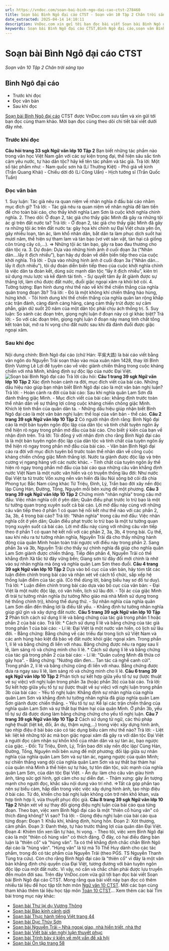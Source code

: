 ```yaml
---
url: https://vndoc.com/soan-bai-binh-ngo-dai-cao-ctst-278460
title: Soạn bài Bình Ngô đại cáo CTST - Soạn văn 10 Tập 2 Chân trời sáng tạo - VnDoc.com
date_extracted: 2025-04-14 14:10:11
description: VnDoc.com xin gửi tới bạn đọc bài viết Soạn bài Bình Ngô đại cáo CTST. Mời bạn đọc cùng tham khảo.
keywords: Soạn bài Bình Ngô đại cáo CTST,Bình Ngô đại cáo,soạn văn Bình Ngô đại cáo,soạn Bình Ngô đại cáo,soạn văn 10,ngữ văn 10 CTST
---
```


# Soạn bài Bình Ngô đại cáo CTST
 _Soạn văn 10 Tập 2 Chân trời sáng tạo_
## Bình Ngô đại cáo
  * Trước khi đọc
  * Đọc văn bản
  * Sau khi đọc

[Soạn bài Bình Ngô đại cáo](<https://vndoc.com/soan-bai-binh-ngo-dai-cao-ctst-278460>) CTST được VnDoc.com sưu tầm và xin gửi tới bạn đọc cùng tham khảo. Mời bạn đọc cùng theo dõi chi tiết bài viết dưới đây nhé.
### Trước khi đọc
**Câu hỏi trang 33 sgk Ngữ văn lớp 10 Tập 2**
Bạn biết những tác phẩm nào trong văn học Việt Nam gắn với các sự kiện trọng đại, thể hiện sâu sắc tình cảm yêu nước, tự hào dân tộc? hãy kể tên tác phẩm và tác giả.
Trả lời:
Một số tác phẩm như:
\- Nam quốc sơn hà \(Lí Thường Kiệt\)
\- Phò giá về kinh \(Trần Quang Khải\)
\- Chiếu dời đô \(Lí Công Uẩn\)
\- Hịch tướng sĩ \(Trần Quốc Tuấn\)
### Đọc văn bản
1\. Suy luận: Tác giả nêu ra quan niệm về nhân nghĩa ở đầu bài cáo nhằm mục đích gì?
Trả lời:
\- Tác giả nêu ra quan niệm về nhân nghĩa để làm tiền đề cho toàn bài cáo, cho thấy khởi nghĩa Lam Sơn là cuộc khởi nghĩa chính nghĩa.
2\. Theo dõi: Ở đoạn 2, tác giả cho thấy giặc Minh đã gây ra những tội ác gì trên đất nước ta?
Trả lời:
\- Ở đoạn 2, tác giả cho thấy giặc Minh đã gây ra những tội ác trên đất nước ta: gây họa khi chính sự Đại Việt chưa yên ổn, gây nhiễu loạn, tàn ác, làm khổ nhân dân, bắt dân ta làm phục dịch suốt hai mươi năm, thể hiện sự tham lam và tàn bạo \(vơ vét sản vật, tàn hại cả giống côn trùng cây cỏ,...\).
=> Những tội ác tàn bạo, gây ra bao đau thương cho dân tộc ra.
3\. Dự đoán: Dựa vào những hình ảnh ở cuối đoạn 3a \(“Nhân dân....lấy ít địch nhiều”\), bạn hãy dự đoán về diễn biến tiếp theo của cuộc khởi nghĩa.
Trả lời:
\- Dựa vào những hình ảnh ở cuối đoạn 3a \("Nhân dân... lấy ít địch nhiều"\), tôi dự đoán diễn biến tiếp theo của cuộc khởi nghĩa chính là việc dân ta đoàn kết, dùng sức mạnh dân tộc “lấy ít địch nhiều”, kiên trì sử dụng mưu lược và kế đánh tài tình.
\- Sự quyết tâm ấy ắt giành được sự thắng lợi, làm chủ được đất nước, đuổi giặc ngoại xâm ra khỏi bờ cõi.
4\. Tưởng tượng: Bạn hình dung như thế nào về khí thế chiến thắng của nghĩa quân trong đoạn 3b?
Trả lời:
\- Đó là một không khí chiến thắng hào hùng, hứng khởi.
\- Tôi hình dung khí thế chiến thắng của nghĩa quân lan rộng khắp các trận đánh, càng đánh càng hăng, càng cảm thấy trút được sự căm phẫn, giận dữ suốt 20 năm của một dân tộc phải chịu ách thống trị.
5\. Suy luận: So sánh các đoạn trên, giọng nghị luận ở đoạn này có gì khác biệt?
Trả lời:
\- So với các đoạn trên, giọng nghị luận ở đoạn này mang tính chất tổng kết toàn bài, mở ra hi vọng cho đất nước sau khi đã đánh đuổi được giặc ngoại xâm.
### Sau khi đọc
Nội dung chính: Bình Ngô đại cáo \(chữ Hán: 平吳大誥\) là bài cáo viết bằng văn ngôn do Nguyễn Trãi soạn thảo vào mùa xuân năm 1428, thay lời Bình Định Vương Lê Lợi để tuyên cáo về việc giành chiến thắng trong cuộc kháng chiến với nhà Minh, khẳng định sự độc lập của nước Đại Việt.
![Soạn bài Bình Ngô đại cáo](https://i.vdoc.vn/data/image/2022/10/17/soan-bai-binh-ngo-dai-cao-ctst-1.jpg)
Trả lời câu hỏi:
**Câu 1 trang 39 sgk Ngữ văn lớp 10 Tập 2**
Xác định hoàn cảnh ra đời, mục đích viết của bài cáo. Những dấu hiệu nào giúp bạn nhận biết Bình Ngô đại cáo là một văn bản nghị luận?
Trả lời:
\- Hoàn cảnh ra đời của bài cáo: Sau khi nghĩa quân Lam Sơn đã đánh thắng giặc Minh.
\- Mục đích viết của bài cáo: khẳng định trước toàn thể nhân dân về sự thắng lợi công cuộc kháng chiến chống giặc Minh. Khích lệ tinh thần của quân dân ta.
\- Những dấu hiệu giúp nhận biết Bình Ngô đại cáo là một văn bản nghị luận: thể loại của văn bản - thể cáo.
**Câu 2 trang 39 sgk Ngữ văn lớp 10 Tập 2**
Có người nhận định rằng: Bình Ngô đại cáo là một bản tuyên ngôn độc lập của dân tộc và tính chất tuyên ngôn ấy thể hiện rõ ngay trong phần mở đầu của bài cáo. Cho biết ý kiến của bạn về nhận định trên.
Trả lời:
Tôi đồng ý với nhận định cho rằng Bình Ngô đại cáo là là một bản tuyên ngôn độc lập của dân tộc và tính chất của tuyên ngôn ấy thể hiện rõ ngay trong phần mở đầu của bài cáo.
\- Văn bản Bình Ngô đại cáo ra đời với mục đích tuyên bố trước toàn thể nhân dân về công cuộc kháng chiến chống giặc Minh thắng lợi. Nước ta giành được độc lập và trên cương vị ngang hàng với các nước khác.
\- Tính chất của tuyên ngôn ấy thể hiện rõ ngay trong phần mở đầu của bài cáo qua những câu văn khẳng định nước Việt Nam là một nước văn hiến và có truyền thống lâu đời:
Như nước Đại Việt ta từ trước
Vốn xưng nền văn hiến đã lâu
Núi sông bờ cõi đã chia
Phong tục Bắc Nam cũng khác
Từ Triệu, Đinh, Lý, Trần bao đời xây nền độc lập
Cùng Hán, Đường, Tống, Nguyên mỗi bên xưng đế một phương.
**Câu 3 trang 39 sgk Ngữ văn lớp 10 Tập 2**
Chứng minh "nhân nghĩa" trong câu mở đầu: Việc nhân nghĩa cốt ở yên dân; Quân điếu phạt trước lo trừ bạo là một tư tưởng quan trọng xuyên suốt cả bài cáo. Lời mở đầu này cùng với những câu văn tiếp theo ở phần 1 có quan hệ nối kết như thế nào với các phần 2, 3a, 3b, 4 trong bài cáo?
Trả lời:
"Nhân nghĩa" trong câu mở đầu: Việc nhân nghĩa cốt ở yên dân; Quân điếu phạt trước lo trừ bạo là một tư tưởng quan trọng xuyên suốt cả bài cáo. Lời mở đầu này cùng với những câu văn tiếp theo ở phần 1 có quan hệ kết nối với các phần 2, 3a, 3b, 4 trong bài. Cụ thể, sau khi nêu ra tư tưởng nhân nghĩa, Nguyễn Trãi đã cho thấy những hành động của quân Minh hoàn toàn trái ngược với điều này trong phần 2. Sang phần 3a và 3b, Nguyễn Trãi cho thấy sự chính nghĩa đã giúp cho nghĩa quân Lam Sơn giành được chiến thắng. Tiếp đến phần 4, Nguyễn Trãi có thể khẳng định Xã tắc từ đây vững bền; Giang sơn từ đây đổi mới chính là nhờ vào sự nhân nghĩa mà ông và nghĩa quân Lam Sơn theo đuổi.
**Câu 4 trang 39 sgk Ngữ văn lớp 10 Tập 2**
Dựa vào bố cục của văn bản, hãy tóm tắt các luận điểm chính trong bài cáo và nhận xét về cách tổ chức, sắp xếp hệ thống luận điểm của tác giả. \(Có thể dùng lời, bảng biểu hay sơ đồ tư duy\).
Trả lời:
\* Luận điểm chính trong bài cáo dựa vào bố cục của văn bản:
\- Đại Việt là một nước độc lập, có văn hiến, lịch sử lâu đời.
\- Tội ác của giặc Minh đi trái tư tưởng nhân nghĩa \(tư tưởng Nho giáo mà nhà Minh sử dụng trong hệ thống chính trị\), không thể dung thứ.
\- Sự nhân nghĩa của nghĩa quân Lam Sơn dẫn đến thắng lợi là điều tất yếu.
\- Khẳng định tư tưởng nhân nghĩa giúp giữ gìn và xây dựng đất nước.
**Câu 5 trang 39 sgk Ngữ văn lớp 10 Tập 2**
Phân tích cách sử dụng lí lẽ và bằng chứng của tác giả trong phần 1 hoặc phần 2 của bài cáo.
Trả lời:
\* Cách sử dụng lí lẽ và bằng chứng của tác giả trong phần 1 của bài cáo:
\- Lí lẽ: Đại Việt là một nước văn hiến, có lịch sử lâu đời.
\- Bằng chứng: Bằng chứng về các triều đại trong lịch sử Việt Nam và các anh hùng hào kiệt đã bảo vệ đất nước khỏi giặc ngoại xâm.
Trong phần 1, lí lẽ và bằng chứng đi liền với nhau. Bằng chứng được nêu ra ngay sau lí lẽ, làm sáng rõ và chứng minh cho lí lẽ.
\* Cách sử dụng lí lẽ và bằng chứng của tác giả trong phần 2 của bài cáo:
\- Lí lẽ: "Quân cuồng Minh đã thừa cơ gây họa".
\- Bằng chứng: "Nướng dân đen... Tan tác cả nghề canh cửi".
Trong phần 2, lí lẽ và bằng chứng cũng đi liền với nhau. Bằng chứng được đưa ra ngay sau lí lẽ, làm sáng rõ và chứng minh cho lí lẽ.
**Câu 6 trang 39 sgk Ngữ văn lớp 10 Tập 2**
Phân tích sự kết hợp giữa yếu tố tự sự \(lược thuật về sự việc\) với nghị luận trong phần 3a \(hoặc phần 3b\) của bài cáo.
Trả lời:
Sự kết hợp giữa yếu tố tự sự \(lược thuật về sự việc\) với nghị luận trong phần 3b của bài cáo:
\- Yếu tố nghị luận: Khẳng định sự nhân nghĩa của nghĩa quân Lam Sơn và khẳng định tư tưởng nhân nghĩa đã giúp nghĩa quân Lam Sơn giành được chiến thắng.
\- Yếu tố tự sự: Kể lại các trận chiến thắng của nghĩa quân Lam Sơn và sự thất bại thảm hại của quân Minh.
Ở phần 3b, yếu tố tự sự đã được dùng làm bằng chứng chứng cho yếu tố nghị luận.
**Câu 7 trang 39 sgk Ngữ văn lớp 10 Tập 2**
Cách sử dụng từ ngữ, các thủ pháp nghệ thuật \(liệt kê, đối, ẩn dụ, thậm xựng,...\) trong việc xây dựng hình ảnh, tạo nhịp điệu ở bài báo cáo có tác dụng biểu cảm như thế nào?
Trả lời:
\- Liệt kê: liệt kê những tội ác mà bọn giặc ngoại xâm đã gây ra với dân tộc Đại Việt à người đọc cảm nhận sự khốn khổ của nhân dân và sự tàn ác, bạo ngược của giặc.
\- Đối: Từ Triệu, Đinh, Lý, Trần bao đời xây nền độc lập/ Cùng Hán, Đường, Tống, Nguyên mỗi bên xưng đế một phương; đối lập giữa sự nhân nghĩa của nghĩa quân Lam Sơn và sự tàn ác, ngang ngược của quân Minh; sự chiến thắng vang dội của nghĩa quân Lam Sơn và sự thất bại thảm hại của quân nhà Minh à thể hiện sự tự hào, tự tôn dân tộc, sức mạnh của nghĩa quân Lam Sơn, của dân tộc Đại Việt.
\- Ẩn dụ: làm cho câu văn giàu hình ảnh, tăng sức gợi hình, gợi cảm cho sự diễn đạt.
\- Thậm xưng: gây ấn tượng mạnh cho người đọc, khắc sâu nội dung vào trí nhớ.
=>Tất cả góp phần tạo nên sự biểu cảm, hấp dẫn trong việc việc xây dựng hình ảnh, tạo nhịp điệu ở bài cáo. Từ đó, khiến cho bài nghị luận không còn trở nên khô khan, vưa hợp tình hợp lí, vừa thuyết phục độc giả.
**Câu 8 trang 39 sgk Ngữ văn lớp 10 Tập 2**
Nhận xét về sự thay đổi giọng điệu nghị luận của bài cáo qua từng đoạn. Theo bạn, việc xem Bình Ngô đại cáo là một "thiên cổ hùng văn" có thích đáng không? Vì sao?
Trả lời:
\- Giọng điệu nghị luận của bài cáo qua từng đoạn:
Đoạn 1: Khẩu khí, khẳng định, hùng hồn.
Đoạn 2: Xót thương, căm phẫn.
Đoạn 3: Đanh thép, tự hào trước thắng lợi của quân dân Đại Việt.
Đoạn 4: Khiêm tốn xen lẫn tự hào, hi vọng.
\- Theo tôi, việc xem Bình Ngô đại cáo là một "thiên cổ hùng văn" có thích đáng. Ở đây, có hai điều đáng bàn luận là "thiên cổ" và "hùng văn". Ta có thể khẳng định chắc chắn Bình Ngô đại cáo là "hùng văn". "Hùng văn" là từ mà Tô Thế Huy dành cho các tác phẩm, trong đó có tác phẩm của Nguyễn Trãi \(theo PGS. TS Nguyễn Thanh Tùng tra cứu\). Còn cho rằng Bình Ngô đại cáo là "thiên cổ" vì đây là một văn bản khẳng định chủ quyền của Đại Việt, tương đương với bản tuyên ngôn độc lập của một đất nước. Vì vậy, nó cần và chắc chắn phải được lưu truyền đến muôn đời sau.
Trên đây VnDoc.com vừa gửi tới bạn đọc bài viết Soạn bài Bình Ngô đại cáo CTST. Mong rằng qua bài viết này bạn đọc có thêm nhiều tài liệu để học tập tốt hơn môn [Ngữ văn 10 CTST](<https://vndoc.com/ngu-van-10-chan-troi-sang-tao-tap2>). Mời các bạn cùng tham khảo thêm tài liệu học tập môn [Toán 10 CTST](<https://vndoc.com/toan-10-chan-troi-sang-tao-tap2>)...
Xem thêm các bài Tìm bài trong mục này khác:
  * [Soạn bài Thư lại dụ Vương Thông](</soan-bai-thu-lai-du-vuong-thong-ctst-278462>)
  * [Soạn bài Bảo kính cảnh giới](</soan-bai-bao-kinh-canh-gioi-ctst-278463>)
  * [Soạn bài Thực hành tiếng Việt trang 44](</soan-bai-thuc-hanh-tieng-viet-trang-44-ctst-278466>)
  * [Soạn bài Dục Thúy Sơn](</soan-bai-duc-thuy-son-ctst-278468>)
  * [Soạn bài Nguyễn Trãi – Nhà ngoại giao, nhà hiền triết, nhà thơ](</soan-bai-nguyen-trai-nha-ngoai-giao-nha-hien-triet-nha-tho-ctst-278473>)
  * [Soạn bài Viết bài văn nghị luận thuyết phục](</soan-bai-viet-bai-van-nghi-luan-thuyet-phuc-nguoi-khac-tu-bo-mot-thoi-quen-hay-mot-quan-niem-ctst-278476>)
  * [Soạn bài Trình bày ý kiến về một vấn đề xã hội](</soan-bai-trinh-bay-y-kien-ve-mot-van-de-xa-hoi-ctst-278479>)
  * [Soạn bài Ôn tập trang 58](</soan-bai-on-tap-trang-58-ctst-278482>)

